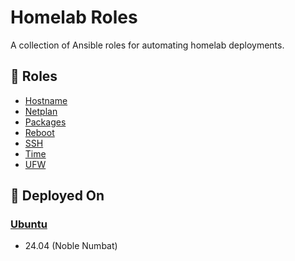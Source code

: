 # Homelab Roles

A collection of Ansible roles for automating homelab deployments.

## 📜 Roles

- [Hostname](hostname/README.md)
- [Netplan](netplan/README.md)
- [Packages](packages/README.md)
- [Reboot](reboot/README.md)
- [SSH](ssh/README.md)
- [Time](time/README.md)
- [UFW](ufw/README.md)

## 🚀 Deployed On

### [Ubuntu](https://ubuntu.com)

- 24.04 (Noble Numbat)
